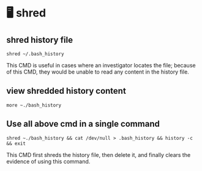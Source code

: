 # 🖥️ shred

## shred history file

```
shred ~/.bash_history
```

This CMD is useful in cases where an investigator locates the file; because of this CMD, they would be unable to read any content in the history file.

## view shredded history content

```
more ~./bash_history
```

## Use all above cmd in a single command

```
shred ~./bash_history && cat /dev/null > .bash_history && history -c && exit
```

This CMD first shreds the history file, then delete it, and finally clears the evidence of using this command.
